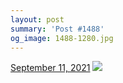 ```yaml
---
layout: post
summary: 'Post #1488'
og_image: 1488-1280.jpg
---
```


<p>
  <time>
    <a href="/1488">September 11, 2021</a>
  </time>
  <a href="/1488">
    <img src="{{ site.assets_url }}/1488-640.jpg" srcset="{{ site.assets_url }}/1488-320.jpg 320w, {{ site.assets_url }}/1488-640.jpg 640w, {{ site.assets_url }}/1488-960.jpg 960w, {{ site.assets_url }}/1488-1280.jpg 1280w" sizes="(min-width: 700px) 50vw, calc(100vw - 2rem)" />
  </a>
</p>
